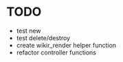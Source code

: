 # TODO #

* test new
* test delete/destroy
* create wikir_render helper function
* refactor controller functions